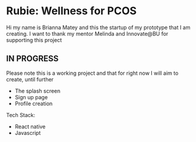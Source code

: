 # Rubie: Wellness for PCOS
Hi my name is Brianna Matey and this the startup of my prototype that I am creating.
I want to thank my mentor Melinda and Innovate@BU for supporting this project

## IN PROGRESS
Please note this is a working project and that for right now I will aim to create, until further
 - The splash screen
 - Sign up page
 - Profile creation


Tech Stack:
- React native
- Javascript
